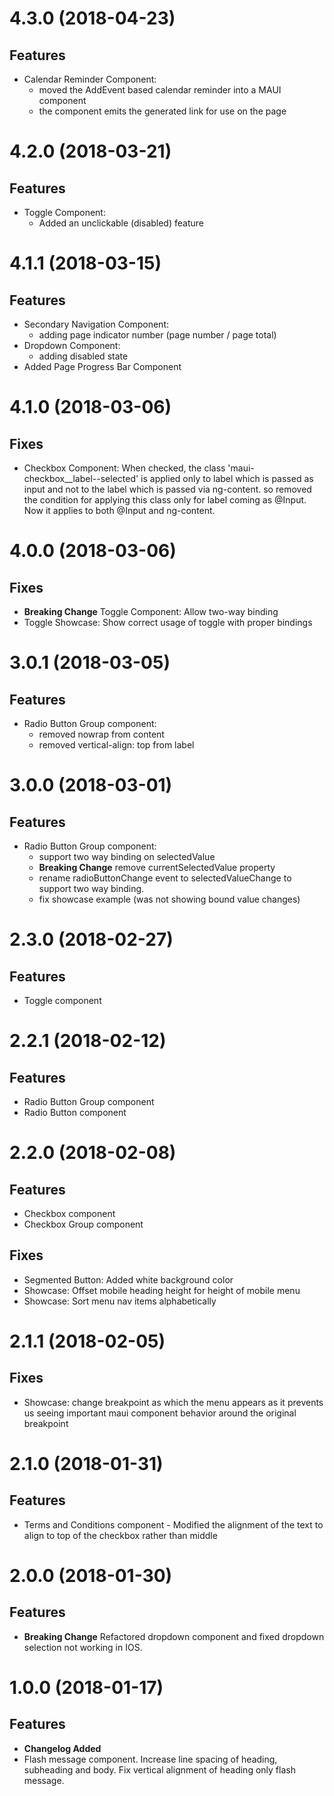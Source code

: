 # 4.3.0 (2018-04-23)
## Features
* Calendar Reminder Component:
  - moved the AddEvent based calendar reminder into a MAUI component
  - the component emits the generated link for use on the page

# 4.2.0 (2018-03-21)
## Features
* Toggle Component:
  - Added an unclickable (disabled) feature

# 4.1.1 (2018-03-15)
## Features
* Secondary Navigation Component:
  - adding page indicator number (page number / page total)
* Dropdown Component:
  - adding disabled state
* Added Page Progress Bar Component

# 4.1.0 (2018-03-06)
## Fixes
* Checkbox Component: When checked, the class 'maui-checkbox__label--selected' is applied only to label which is passed as input and not to the label which is passed via ng-content. so removed the condition for applying this class only for label coming as @Input. Now it applies to both @Input and ng-content.

# 4.0.0 (2018-03-06)
## Fixes
* **Breaking Change** Toggle Component: Allow two-way binding
* Toggle Showcase: Show correct usage of toggle with proper bindings

# 3.0.1 (2018-03-05)
## Features
* Radio Button Group component:
  - removed nowrap from content
  - removed vertical-align: top from label

# 3.0.0 (2018-03-01)
## Features
* Radio Button Group component:
  - support two way binding on selectedValue
  -  **Breaking Change** remove currentSelectedValue property
  - rename radioButtonChange event to selectedValueChange to support two way binding.
  - fix showcase example (was not showing bound value changes)

# 2.3.0 (2018-02-27)
## Features
* Toggle component

# 2.2.1 (2018-02-12)
## Features
* Radio Button Group component
* Radio Button component

# 2.2.0 (2018-02-08)
## Features
* Checkbox component
* Checkbox Group component

## Fixes
* Segmented Button: Added white background color
* Showcase: Offset mobile heading height for height of mobile menu
* Showcase: Sort menu nav items alphabetically

# 2.1.1 (2018-02-05)
## Fixes
* Showcase: change breakpoint as which the menu appears as it prevents us seeing important maui component behavior around the original breakpoint

# 2.1.0 (2018-01-31)
## Features
* Terms and Conditions component - Modified the alignment of the text to align to top of the checkbox rather than middle

# 2.0.0 (2018-01-30)
## Features
* **Breaking Change** Refactored dropdown component and fixed dropdown selection not working in IOS.

# 1.0.0 (2018-01-17)
## Features
* **Changelog Added**
* Flash message component. Increase line spacing of heading, subheading and body. Fix vertical alignment of heading only flash message.

